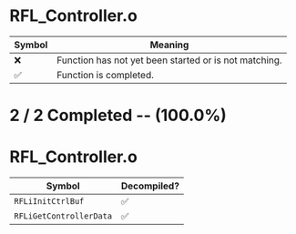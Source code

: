 # RFL_Controller.o
| Symbol | Meaning 
| ------------- | ------------- 
| :x: | Function has not yet been started or is not matching. 
| :white_check_mark: | Function is completed. 


# 2 / 2 Completed -- (100.0%)
# RFL_Controller.o
| Symbol | Decompiled? |
| ------------- | ------------- |
| `RFLiInitCtrlBuf` | :white_check_mark: |
| `RFLiGetControllerData` | :white_check_mark: |
